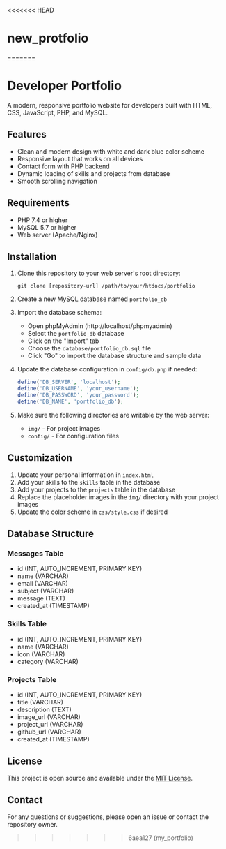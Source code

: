 <<<<<<< HEAD
# new_protfolio
=======
# Developer Portfolio

A modern, responsive portfolio website for developers built with HTML, CSS, JavaScript, PHP, and MySQL.

## Features

- Clean and modern design with white and dark blue color scheme
- Responsive layout that works on all devices
- Contact form with PHP backend
- Dynamic loading of skills and projects from database
- Smooth scrolling navigation

## Requirements

- PHP 7.4 or higher
- MySQL 5.7 or higher
- Web server (Apache/Nginx)

## Installation

1. Clone this repository to your web server's root directory:
   ```
   git clone [repository-url] /path/to/your/htdocs/portfolio
   ```

2. Create a new MySQL database named `portfolio_db`

3. Import the database schema:
   - Open phpMyAdmin (http://localhost/phpmyadmin)
   - Select the `portfolio_db` database
   - Click on the "Import" tab
   - Choose the `database/portfolio_db.sql` file
   - Click "Go" to import the database structure and sample data

4. Update the database configuration in `config/db.php` if needed:
   ```php
   define('DB_SERVER', 'localhost');
   define('DB_USERNAME', 'your_username');
   define('DB_PASSWORD', 'your_password');
   define('DB_NAME', 'portfolio_db');
   ```

5. Make sure the following directories are writable by the web server:
   - `img/` - For project images
   - `config/` - For configuration files

## Customization

1. Update your personal information in `index.html`
2. Add your skills to the `skills` table in the database
3. Add your projects to the `projects` table in the database
4. Replace the placeholder images in the `img/` directory with your project images
5. Update the color scheme in `css/style.css` if desired

## Database Structure

### Messages Table
- id (INT, AUTO_INCREMENT, PRIMARY KEY)
- name (VARCHAR)
- email (VARCHAR)
- subject (VARCHAR)
- message (TEXT)
- created_at (TIMESTAMP)

### Skills Table
- id (INT, AUTO_INCREMENT, PRIMARY KEY)
- name (VARCHAR)
- icon (VARCHAR)
- category (VARCHAR)

### Projects Table
- id (INT, AUTO_INCREMENT, PRIMARY KEY)
- title (VARCHAR)
- description (TEXT)
- image_url (VARCHAR)
- project_url (VARCHAR)
- github_url (VARCHAR)
- created_at (TIMESTAMP)

## License

This project is open source and available under the [MIT License](LICENSE).

## Contact

For any questions or suggestions, please open an issue or contact the repository owner.
>>>>>>> 6aea127 (my_portfolio)
